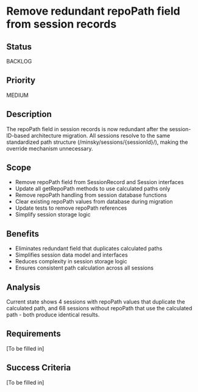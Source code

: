 # Remove redundant repoPath field from session records

## Status

BACKLOG

## Priority

MEDIUM

## Description

The repoPath field in session records is now redundant after the session-ID-based architecture migration. All sessions resolve to the same standardized path structure (/minsky/sessions/{sessionId}/), making the override mechanism unnecessary.

## Scope
- Remove repoPath field from SessionRecord and Session interfaces
- Update all getRepoPath methods to use calculated paths only
- Remove repoPath handling from session database functions
- Clear existing repoPath values from database during migration
- Update tests to remove repoPath references
- Simplify session storage logic

## Benefits
- Eliminates redundant field that duplicates calculated paths
- Simplifies session data model and interfaces
- Reduces complexity in session storage logic
- Ensures consistent path calculation across all sessions

## Analysis
Current state shows 4 sessions with repoPath values that duplicate the calculated path, and 68 sessions without repoPath that use the calculated path - both produce identical results.

## Requirements

[To be filled in]

## Success Criteria

[To be filled in]
